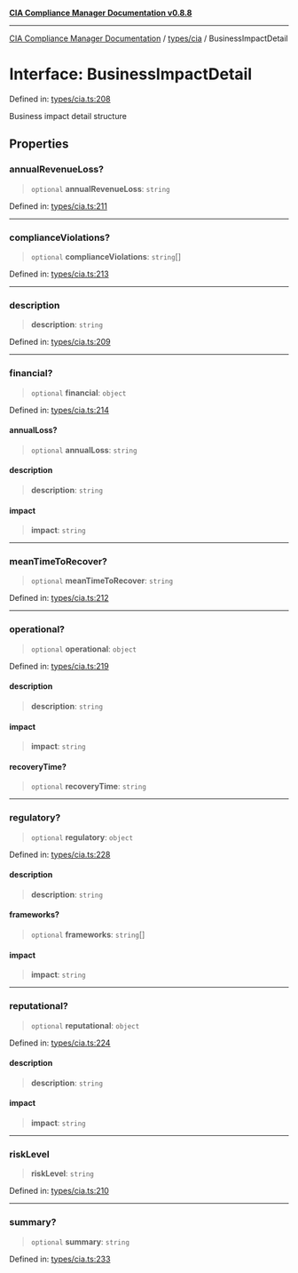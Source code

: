 [**CIA Compliance Manager Documentation v0.8.8**](../../../README.md)

***

[CIA Compliance Manager Documentation](../../../modules.md) / [types/cia](../README.md) / BusinessImpactDetail

# Interface: BusinessImpactDetail

Defined in: [types/cia.ts:208](https://github.com/Hack23/cia-compliance-manager/blob/283c1f3ddf6c7084b20c21176cda3bc5166ffcb9/src/types/cia.ts#L208)

Business impact detail structure

## Properties

### annualRevenueLoss?

> `optional` **annualRevenueLoss**: `string`

Defined in: [types/cia.ts:211](https://github.com/Hack23/cia-compliance-manager/blob/283c1f3ddf6c7084b20c21176cda3bc5166ffcb9/src/types/cia.ts#L211)

***

### complianceViolations?

> `optional` **complianceViolations**: `string`[]

Defined in: [types/cia.ts:213](https://github.com/Hack23/cia-compliance-manager/blob/283c1f3ddf6c7084b20c21176cda3bc5166ffcb9/src/types/cia.ts#L213)

***

### description

> **description**: `string`

Defined in: [types/cia.ts:209](https://github.com/Hack23/cia-compliance-manager/blob/283c1f3ddf6c7084b20c21176cda3bc5166ffcb9/src/types/cia.ts#L209)

***

### financial?

> `optional` **financial**: `object`

Defined in: [types/cia.ts:214](https://github.com/Hack23/cia-compliance-manager/blob/283c1f3ddf6c7084b20c21176cda3bc5166ffcb9/src/types/cia.ts#L214)

#### annualLoss?

> `optional` **annualLoss**: `string`

#### description

> **description**: `string`

#### impact

> **impact**: `string`

***

### meanTimeToRecover?

> `optional` **meanTimeToRecover**: `string`

Defined in: [types/cia.ts:212](https://github.com/Hack23/cia-compliance-manager/blob/283c1f3ddf6c7084b20c21176cda3bc5166ffcb9/src/types/cia.ts#L212)

***

### operational?

> `optional` **operational**: `object`

Defined in: [types/cia.ts:219](https://github.com/Hack23/cia-compliance-manager/blob/283c1f3ddf6c7084b20c21176cda3bc5166ffcb9/src/types/cia.ts#L219)

#### description

> **description**: `string`

#### impact

> **impact**: `string`

#### recoveryTime?

> `optional` **recoveryTime**: `string`

***

### regulatory?

> `optional` **regulatory**: `object`

Defined in: [types/cia.ts:228](https://github.com/Hack23/cia-compliance-manager/blob/283c1f3ddf6c7084b20c21176cda3bc5166ffcb9/src/types/cia.ts#L228)

#### description

> **description**: `string`

#### frameworks?

> `optional` **frameworks**: `string`[]

#### impact

> **impact**: `string`

***

### reputational?

> `optional` **reputational**: `object`

Defined in: [types/cia.ts:224](https://github.com/Hack23/cia-compliance-manager/blob/283c1f3ddf6c7084b20c21176cda3bc5166ffcb9/src/types/cia.ts#L224)

#### description

> **description**: `string`

#### impact

> **impact**: `string`

***

### riskLevel

> **riskLevel**: `string`

Defined in: [types/cia.ts:210](https://github.com/Hack23/cia-compliance-manager/blob/283c1f3ddf6c7084b20c21176cda3bc5166ffcb9/src/types/cia.ts#L210)

***

### summary?

> `optional` **summary**: `string`

Defined in: [types/cia.ts:233](https://github.com/Hack23/cia-compliance-manager/blob/283c1f3ddf6c7084b20c21176cda3bc5166ffcb9/src/types/cia.ts#L233)
